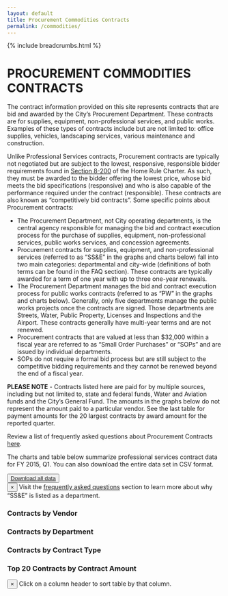 ```yaml
---
layout: default
title: Procurement Commodities Contracts
permalink: /commodities/
---
```


{% include breadcrumbs.html %}

# PROCUREMENT COMMODITIES CONTRACTS

The contract information provided on this site represents contracts that are bid and awarded by the City’s Procurement Department.  These contracts are for supplies, equipment, non-professional services, and public works.  Examples of these types of contracts include but are not limited to:   office supplies, vehicles, landscaping services, various maintenance and construction.

Unlike Professional Services contracts, Procurement contracts are typically not negotiated but are subject to the lowest, responsive, responsible bidder requirements found in [Section 8-200](http://www.amlegal.com/nxt/gateway.dll/Pennsylvania/philadelphia_pa/philadelphiahomerulecharter/articleviiiprovisionsofgeneralapplicatio/chapter2contractsprocurementpropertyandr?f=templates$fn=default.htm$3.0$vid=amlegal:philadelphia_pa$anc=JD_Art.VIIICh.) of the Home Rule Charter.  As such, they must be awarded to the bidder offering the lowest price, whose bid meets the bid specifications (responsive) and who is also capable of the performance required under the contract (responsible).  These contracts are also known as “competitively bid contracts”.  Some specific points about Procurement contracts:


* The Procurement Department, not City operating departments, is the central agency responsible for managing the bid and contract execution process for the purchase of supplies, equipment, non-professional services, public works services, and concession agreements.  
* Procurement contracts for supplies, equipment, and non-professional services (referred to as “SS&amp;E” in the graphs and charts below) fall into two main categories:  departmental and city-wide (definitions of both terms can be found in the FAQ section).  These contracts are typically awarded for a term of one year with up to three one-year renewals. 
* The Procurement Department manages the bid and contract execution process for public works contracts (referred to as “PW” in the graphs and charts below).   Generally, only five departments manage the public works projects once the contracts are signed. Those departments are Streets, Water, Public Property, Licenses and Inspections and the Airport. These contracts generally have multi-year terms and are not renewed.
* Procurement contracts that are valued at less than $32,000 within a fiscal year are referred to as “Small Order Purchases” or “SOPs” and are issued by individual departments.  
* SOPs do not require a formal bid process but are still subject to the competitive bidding requirements and they cannot be renewed beyond the end of a fiscal year.

**PLEASE NOTE** - Contracts listed here are paid for by multiple sources, including but not limited to, state and federal funds, Water and Aviation funds and the City’s General Fund.  The amounts in the graphs below do not represent the amount paid to a particular vendor. See the last table for payment amounts for the 20 largest contracts by award amount for the reported quarter.

Review a list of frequently asked questions about Procurement Contracts [here](/commodities/faq).

The charts and table below summarize professional services contract data for FY 2015, Q1. You can also download the entire data set in CSV format.

<div>
  <button class="btn link">
    <a href="https://github.com/CityOfPhiladelphia/contracts/tree/gh-pages/commodities/data">Download all data</a>
  </button>
</div>

<div class="row">
  <div class="alert alert-info alert-dismissable">
      <button type="button" class="close" data-dismiss="alert" aria-hidden="true">&times;</button>
    Visit the <a href="/commodities/faq">frequently asked questions</a> section to learn more about why “SS&E” is listed as a department.
  </div>
  <div class="col-md-12">
    <h3 class="chart">Contracts by Vendor</h3>
    <div id="by_vendor"></div>
  </div>
</div>

<div class="row">
  <div class="col-md-12">
    <h3 class="chart">Contracts by Department</h3>
    <div id="by_department"></div>
  </div>
</div>

<div class="row">
  <div class="col-md-12">
    <h3 class="chart">Contracts by Contract Type</h3>
    <div id="by_type"></div>
  </div>
</div>

<div class="row">
  <div class="col-md-12">
    <h3>Top 20 Contracts by Contract Amount</h3>
    <div class="alert alert-info alert-dismissable">
      <button type="button" class="close" data-dismiss="alert" aria-hidden="true">&times;</button>
      Click on a column header to sort table by that column.
    </div>
    <table id="browse" class="table table-striped"></table>
  </div>
</div>

<script type="text/javascript">
sources = [
    {
        path: '{{ "/commodities/data/Combo2015Q1_010915.csv" | prepend: site.baseurl }}',
        cleanCurrency: ['Max_Value', 'SumOfTransactionAmt'],
        visualizations: [
            {
                container: '#by_vendor',
                type: 'pie',
                groupBy: 'Vendor_Name',
                aggregate: 'Max_Value',
                limit: 10
            },
            {
                container: '#by_department',
                type: 'pie',
                groupBy: 'Department_Name',
                aggregate: 'Max_Value',
                limit: 10
            },
	    {
		container: '#by_type',
		type: 'pie',
		groupBy: 'Contract_Type',
		aggregate: 'Max_Value',
		limit: 10
	    },
            {
                container: '#browse',
                type: 'table',
                columns: {
                    'Department_Name': 'Department',
                    'Vendor_Name': 'Vendor',
                    'Contract_Type': 'Type',
                    'Contract_Description': 'Description',
                    'Max_Value': 'Contract Amount',
                    'SumOfTransactionAmt': 'Payments'
                },
                sort: [
                    [4, 'desc']
                ]
            }
        ]
    }
];
</script>

